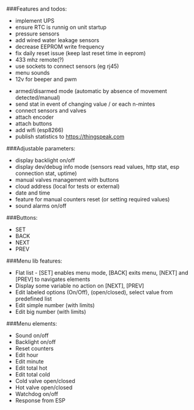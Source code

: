 ###Features and todos:
- implement UPS 
- ensure RTC is runnig on unit startup
- pressure sensors
- add wired water leakage sensors
- decrease EEPROM write frequency
- fix daily reset issue (keep last reset time in eeprom)
- 433 mhz remote(?)
- use sockets to connect sensors (eg rj45)
- menu sounds
- 12v for beeper and pwm
+ armed/disarmed mode (automatic by absence of movement detected/manual)
+ send stat in event of changing value / or each n-mintes
+ connect sensors and valves
+ attach encoder
+ attach buttons
+ add wifi (esp8266)
+ publish statistics to https://thingspeak.com

###Adjustable parameters:
- display backlight on/off
- display dev/debug info mode (sensors read values, http stat, esp connection stat, uptime)
- manual valves management with buttons
- cloud address (local for tests or external)
- date and time
- feature for manual counters reset (or setting required values)
- sound alarms on/off	

###Buttons:
- SET
- BACK
- NEXT
- PREV

###Menu lib features:
- Flat list - [SET] enables menu mode, [BACK] exits menu, [NEXT] and [PREV] to navigates elements
- Display some variable no action on [NEXT], [PREV]
- Edit labeled options (On/Off), (open/closed), select value from predefined list
- Edit simple number (with limits)
- Edit big number (with limits)

###Menu elements:
- Sound on/off
- Backlight on/off
- Reset counters
- Edit hour
- Edit minute
- Edit total hot
- Edit total cold
- Cold valve open/closed
- Hot valve open/closed
- Watchdog on/off
- Response from ESP